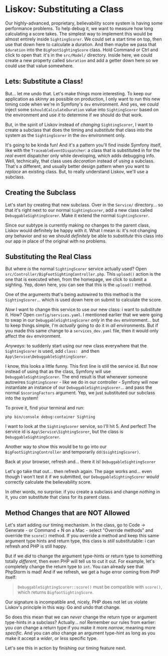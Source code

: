 # Liskov: Substituting a Class

Our highly-advanced, proprietary, believability score system is having some performance
problems. To help debug it, we want to measure how long calculating a score takes.
The simplest way to implement this would be almost entirely inside `SightingScorer`.
We could set a start time on top, then use that down here to calculate a duration.
And then maybe we pass that `$duration` into the `BigFootSightingScore` class. Hold
Command or Ctrl and click to open that: it's in the `src/Model/` directory. Inside
here, we could create a new property called `$duration` and add a getter down here
so we could use that value somewhere.

## Lets: Substitute a Class!

But... let me undo that. Let's make things more interesting. To keep our application
as *skinny* as possible on production, I only want to run this new timing code when
we're in Symfony's `dev` environment. And yes, we *could* inject some
`$shouldCalculateDuration` value into `SightingScorer` based on the environment
and use *it* to determine if we should do that work.

But, in the spirit of Liskov instead of *changing* `SightingScorer`, I want to
create a subclass that does the timing and *substitute* that class into the system
as the `SightingScorer` in the `dev` environment only.

It's going to be kinda fun! And it's a pattern you'll find inside Symfony itself,
like with the `TraceableEventDispatcher`: a class that is substituted in for the
*real* event dispatcher only while developing, which adds debugging info. Well,
technically, that class uses *decoration* instead of using a subclass. That's a
different, and usually better design pattern when you want to *replace* an existing
class. But, to really understand Liskov, we'll use a subclass.

## Creating the Subclass

Let's start by creating that new subclass. Over in the `Service/` directory... so
that it's right next to our normal `SightingScorer`, add a new class called
`DebuggableSightingScorer`. Make it extend the normal `SightingScorer`.

Since our subtype is currently making *no* changes to the parent class, Liskov would
definitely be happy with it. What I mean is: it's not changing *any* behavior and
so we should *definitely* be able to *substitute* this class into our app in place
of the original with no problems.

## Substituting the Real Class

But where *is* the normal `SightingScorer` service actually used? Open
`src/Controller/BigFootSightingController.php`. This `upload()` action is the one
that is executed when, from the homepage, we click to submit a sighting. Yep, down
here, you can see that this is the `upload()` method.

One of the arguments that's being autowired to this method is the `SightingScorer`...
which is used down here on submit to calculate the score.

*Now* I want to change this service to use our new class: i want to substitute it.
How? Open `config/services.yaml`. I mentioned earlier that we were going to swap
in our `DebuggableSightingScorer` *only* in the `dev` environment... but to keep
things simple, I'm *actually* going to do it in *all* environments. But if you made
this same change to a `services_dev.yaml` file, then it would only affect the
`dev` environment.

*Anyways*: to suddenly start using our new class everywhere that the
`SightingScorer` is used, add `class: ` and then `App\Service\DebuggableSightingScorer`.

I know, this looks a little funny. This first line is still the service id. But
now instead of using that as the class, Symfony will use `DebuggableSightingScorer`.
The end result is that whenever someone autowires `SightingScorer` - like we do
in our controller - Symfony will now instantiate an instance of our
`DebuggableSightingScorer`... and pass the normal `$scoringFactors` argument. Yep,
we just substituted our subclass into the system!

To prove it, find your terminal and run:

```terminal
php bin/console debug:container Sighting
```

I want to look at the `SightingScorer` service, so I'll hit 5. And perfect! The
service id is `App\Service\SightingScorer`, but the class is
`DebuggableSightingScorer`.

Another way to show this would be to go into our `BigFootSightingController`
and temporarily `dd($sightingScorer)`.

Back at your browser, refresh and... there it is! `DebuggableSightingScorer`

Let's go take that out... then refresh again. The page works and... even though
I won't test it if we submitted, our `DebuggableSightingScorer` *would* correctly
calculate the believability score.

In other words, no surprise: if you create a subclass and change *nothing* in it,
you *can* substitute that class for its parent class.

## Method Changes that are NOT Allowed

Let's start adding our timing mechanism. In the class, go to Code -> Generate -
or Command + N on a Mac - select "Override methods" and override the `score()` method.
If you override a method and keep this same argument type hints and return type,
this class is *still* substitutable: i can refresh and PHP is still happy.

But if we *did* to change the argument type-hints or return type to something
totally *different*, then even PHP will tell us to cut it out. For example, let's
completely change the return type to `int`. You can already see that PhpStorm is
mad! And if we refresh, we get a huge error coming from PHP itself:

> `DebuggableSightingScorer::score()` must be compatible with `score()`, which
> returns `BigfootSightingScore`.

Our signature is incompatible and, nicely, PHP does not let us violate Liskov's
principle in this way. Go and undo that change.

So does this mean that we can *never* change the return type or argument type-hints
in a subclass? Actually... no! Remember our rules from earlier: you *can* change a
return type if you make it more *narrow*, meaning more *specific*. And you can
*also* change an argument type-hint as long as you make it accept a *wider*, or
*less* specific type.

Let's see this in action by finishing our timing feature next.
